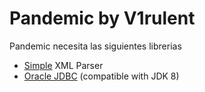 # Pandemic by V1rulent

Pandemic necesita las siguientes librerias
  - [Simple](http://simple.sourceforge.net/) XML Parser
  - [Oracle JDBC](https://www.oracle.com/database/technologies/appdev/jdbc-downloads.html) (compatible with JDK 8)
